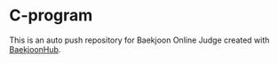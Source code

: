 # C-program
This is an auto push repository for Baekjoon Online Judge created with [BaekjoonHub](https://github.com/BaekjoonHub/BaekjoonHub).
